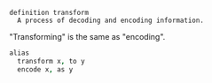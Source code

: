 
```
definition transform
  A process of decoding and encoding information.
```

"Transforming" is the same as "encoding".

```coffee
alias
  transform x, to y
  encode x, as y
```
